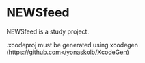 # NEWSfeed

NEWSfeed is a study project.

.xcodeproj must be generated using xcodegen (https://github.com«/yonaskolb/XcodeGen)
